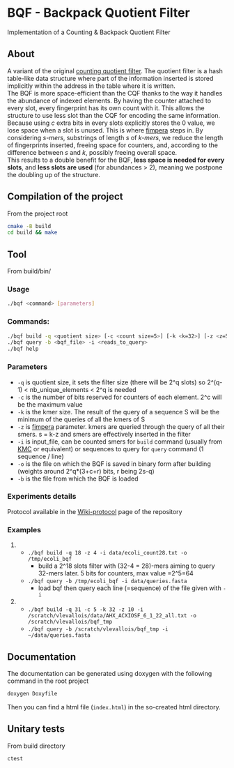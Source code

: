 # BQF - Backpack Quotient Filter

Implementation of a Counting & Backpack Quotient Filter

## About

A variant of the original [counting quotient filter](https://github.com/splatlab/cqf). The quotient filter is a hash table-like data structure where part of the information inserted is stored implicitly within the address in the table where it is written.\
The BQF is more space-efficient than the CQF thanks to the way it handles the abundance of indexed elements. By having the counter attached to every slot, every fingerprint has its own count with it. This allows the structure to use less slot than the CQF for encoding the same information.\
Because using *c* extra bits in every slots explicitly stores the 0 value, we lose space when a slot is unused. This is where [fimpera](https://github.com/lrobidou/fimpera) steps in. By considering *s-mers*, substrings of length *s* of *k-mers*, we reduce the length of fingerprints inserted, freeing space for counters, and, according to the difference between *s* and *k*, possibly freeing overall space.\
This results to a double benefit for the BQF, **less space is needed for every slots**, and **less slots are used** (for abundances > 2), meaning we postpone the doubling up of the structure.    

## Compilation of the project
  
From the project root
```bash
cmake -B build
cd build && make 
```

## Tool

From build/bin/

### Usage  
```bash
./bqf <command> [parameters]
```

### Commands:  
```bash
./bqf build -q <quotient size> [-c <count size=5>] [-k <k=32>] [-z <z=5>] -i <counted_smers> -o <BQF_file>
./bqf query -b <bqf_file> -i <reads_to_query>
./bqf help
```

### Parameters  
  + `-q` is quotient size, it sets the filter size (there will be 2^q slots) so 2^(q-1) < nb_unique_elements < 2^q is needed
  + `-c` is the number of bits reserved for counters of each element. 2^c will be the maximum value
  + `-k` is the kmer size. The result of the query of a sequence S will be the minimum of the queries of all the kmers of S
  + `-z` is [fimpera](https://academic.oup.com/bioinformatics/article/39/5/btad305/7169157) parameter. kmers are queried through the query of all their smers. s = k-z and smers are effectively inserted in the filter
  + `-i` is input_file, can be counted smers for `build` command (usually from [KMC](https://github.com/refresh-bio/KMC) or equivalent) or sequences to query for `query` command (1 sequence / line)
  + `-o` is the file on which the BQF is saved in binary form after building (weights around 2^q*(3+c+r) bits, r being 2s-q)
  + `-b` is the file from which the BQF is loaded


### Experiments details

Protocol available in the [Wiki-protocol](https://github.com/vicLeva/bqf/wiki/Experiments-details-and-protocol) page of the repository

### Examples

  1. + `./bqf build -q 18 -z 4 -i data/ecoli_count28.txt -o /tmp/ecoli_bqf`
       - build a 2^18 slots filter with (32-4 = 28)-mers aiming to query 32-mers later. 5 bits for counters, max value =2^5=64  
     + `./bqf query -b /tmp/ecoli_bqf -i data/queries.fasta`
       - load bqf then query each line (=sequence) of the file given with `-i`

  2. + `./bqf build -q 31 -c 5 -k 32 -z 10 -i /scratch/vlevallois/data/AHX_ACXIOSF_6_1_22_all.txt -o /scratch/vlevallois/bqf_tmp`
     + `./bqf query -b /scratch/vlevallois/bqf_tmp -i ~/data/queries.fasta`


## Documentation

The documentation can be generated using doxygen with the following command in the root project
```bash
doxygen Doxyfile
```
Then you can find a html file (`index.html`) in the so-created html directory.


## Unitary tests

From build directory
```bash
ctest
```
